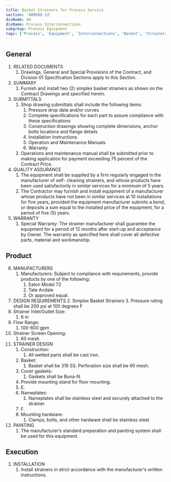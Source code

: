 ```yaml
---
title: Basket Strainers for Process Service
section: '400589.13'
divNumb: 40
divName: Process Interconnections
subgroup: Process Equipment
tags: ['Process', 'Equipment', 'Interconnections', 'Basket', 'Strainers', 'Service']
---
```


## General

1. RELATED DOCUMENTS
   1. Drawings, General and Special Provisions of the Contract, and Division 01 Specification Sections apply to this Section.
2. SUMMARY
   1. Furnish and install two (2) simplex basket strainers as shown on the Contract Drawings and specified herein.
3. SUBMITTALS
   1. Shop drawing submittals shall include the following items:
      1. Pressure drop data and/or curves
      2. Complete specifications for each part to assure compliance with these specifications
      3. Construction drawings showing complete dimensions, anchor bolts locations and flange details
      4. Installation Instructions.
      5. Operation and Maintenance Manuals
      6. Warranty
   2. Operations and maintenance manual shall be submitted prior to making application for payment exceeding 75 percent of the Contract Price.
4. QUALITY ASSURANCE
   1. The equipment shall be supplied by a firm regularly engaged in the manufacturer of self- cleaning strainers, and whose products have been used satisfactorily in similar services for a minimum of 5 years.
   2. The Contractor may furnish and install equipment of a manufacturer whose products have not been in similar services at 10 installations for five years, provided the equipment manufacturer submits a bond, or deposits a sum equal to the installed price of the equipment, for a period of five (5) years.
5. WARRANTY
   1. Special Warranty: The strainer manufacturer shall guarantee the equipment for a period of 12 months after start-up and acceptance by Owner. The warranty as specified here shall cover all defective parts, material and workmanship.
   
## Product

6. MANUFACTURERS
   1. Manufacturers: Subject to compliance with requirements, provide products by one of the following:
      1. Eaton Model 72
      2. Tate Andale
      3. Or approved equal.
7. DESIGN REQUIREMENTS
   2. Simplex Basket Strainers
   3. Pressure rating shall be 200 psi at 100 degrees F
8. Strainer Inlet/Outlet Size:
      1. 6 in
9. Flow Range:
      1. 100-600 gpm
10. Strainer Screen Opening:
      1. 60 mesh
3. STRAINER DESIGN
   1. Construction:
      1. All wetted parts shall be cast iron.
   1. Basket:
      1. Basket shall be 316 SS. Perforation size shall be 60 mesh.
   1. Cover gaskets:
      1. Gaskets shall be Buna-N.
   1. Provide mounting stand for floor mounting.
   1. E.
   1. Nameplates:
      1. Nameplates shall be stainless steel and securely attached to the strainer.
   1. F.
   1. Mounting hardware:
      1. Clamps, bolts, and other hardware shall be stainless steel.
4. PAINTING
   1. The manufacturer’s standard preparation and painting system shall be used for this equipment.

## Execution

1. INSTALLATION
   1. Install strainers in strict accordance with the manufacturer's written instructions.
   